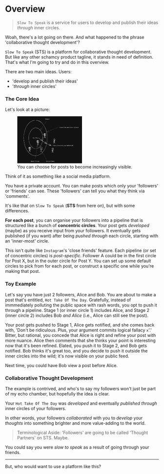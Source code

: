 # Overview

> `Slow To Speak` is a service for users to develop and publish their ideas *through* inner circles.

Woah, there's a lot going on there. And what happened to the phrase 'collaborative thought development'? 

`Slow To Speak` (STS) is a platform for collaborative thought development. But like any other schamcy product tagline, it stands in need of definition. That's what I'm going to try and do in this overview.

There are two main ideas. Users:
* 'develop and publish their ideas'
* '*through* inner circles'

### The Core Idea

Let's look at a picture:

<figure>
  <img
    src="images/../../../images/concentric-circles.png"
    alt="Depiction of how posts become progressively visible on Slow To Speak"
    width="50%"
  />

  <figcaption>
    You can choose for posts to become increasingly visible.
  </figcaption>
</figure>

Think of it as something like a social media platform.

You have a private account. You can make posts which only your 'followers' or 'friends' can see. These 'followers' can tell you what they think via 'comments'. 

It's like that on `Slow To Speak` (**STS** from here on), but with some differences.

**For each post**, you can organise your followers into a pipeline that is structured like a bunch of **concentric circles**. Your post gets *developed* (maybe) as you receive input from your followers. It eventually gets published (if you want) after being *pushed through* each circle, starting with an 'inner-most' circle.

This isn't quite like `Instagram`'s 'close friends' feature. Each pipeline (or set of concentric circles) is *post-specific*. Follower A could be in the first circle for Post X, but in the outer circle for Post Y. You can set up some default circles to pick from for each post, or construct a specific one while you're making that post.

### Toy Example

Let's say you have just 2 followers, Alice and Bob. You are about to make a post that's entitled, `Hot Take Of The Day`. Gratefully, instead of immmediately polluting the public space with rash words, you opt to push it through a pipeline. Stage 1 (or inner circle 1) includes Alice, and Stage 2 (inner circle 2) includes Bob *and Alice* (i.e., Alice can still see the post). 

Your post gets pushed to Stage 1, Alice gets notified, and she comes back with, 'Don't be ridiculous. Plus, your argument commits logical fallacy `x`'.' Bitter, but rational, you concede that Alice is right and refine your post with more nuance. Alice then comments that she thinks your point is interesting now that it's been refined. Elated, you push it to Stage 2, and Bob gets notified. Bob thinks it's great too, and you decide to push it outside the inner circles into the wild; it's now visible on your public feed.

Next time, you could have Bob view a post before Alice.

### Collaborative Thought Development

The example is contrived, and who's to say my followers won't just be part of my echo chamber, but hopefully the idea is clear. 

Your `Hot Take Of The Day` was *developed* and eventually *published through* inner circles of your followers. 

In other words, your followers *collaborated* with you to *develop* your *thoughts* into something brighter and more value-adding to the world.

> Terminological Aside: 'Followers' are going to be called 'Thought Partners' on STS. Maybe.

You could say you were *slow to speak* as a result of going through your friends. 

---

But, who would want to use a platform like this?


